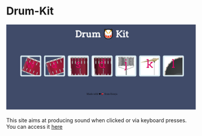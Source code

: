 # Drum-Kit

![alt](https://github.com/KaburaJ/Drum-Kit/blob/main/drum.PNG)
<br>
<br>
This site aims at producing sound when clicked or via keyboard presses.
<br>
You can access it [here](https://kaburaj.github.io/Drum-Kit/)
